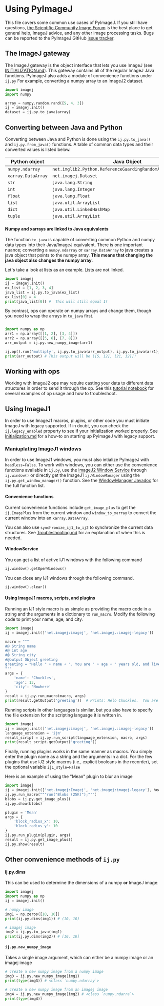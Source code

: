 # Using PyImageJ

This file covers some common use cases of PyImageJ.  If you still have questions, 
[the Scientific Community Image Forum](https://forum.image.sc) is the best place to get general help,
ImageJ advice, and any other image processing tasks.  Bugs can be reported to the PyImageJ GitHub 
[issue tracker](issues).

## The ImageJ gateway

The ImageJ gateway is the object interface that lets you use ImageJ (see [INITIALIZATION.md](Initialization.md)).  This
gateway contains all of the regular ImageJ Java functions.  PyImageJ also adds a module of convenience functions under
`ij.py`  For example, converting a numpy array to an ImageJ2 dataset.
```python
import imagej
import numpy

array = numpy.random.rand([5, 4, 3])
ij = imagej.init()
dataset = ij.py.to_java(array)
```

## Converting between Java and Python

Converting between Java and Python is done using the `ij.py.to_java()` and `ij.py.from_java()` functions.  A table of
common data types and their converted values is listed below.

| Python object | Java Object |
|---------------------------------|---------------------------------|
| `numpy.ndarray`                 | `net.imglib2.Python.ReferenceGuardingRandomAccessibleInterval`            |
| `xarray.DataArray`              | `net.imagej.Dataset`            |
 | `str` | `java.lang.String` |
 | `int` | `java.lang.Integer` |
 | `float` |`java.lang.Float` |
 | `list` | `java.util.ArrayList` |
 | `dict` | `java.util.LinkedHashMap` |
 | `tuple` | `java.util.ArrayList` |
 

#### Numpy and xarrays are linked to Java equivalents 

The function `to_java` is capable of converting common Python and numpy data types into their Java/ImageJ equivalent. 
There is one important nuance; converting a `numpy.ndarray` or `xarray.DataArray` to java creates a java object that
 points to the numpy array. <b>This means that changing the java object also changes the numpy array.</b>  

Let's take a look at lists as an example.  Lists are not linked.

```python
import imagej
ij = imagej.init()
ex_list = [1, 2, 3, 4]
java_list = ij.py.to_java(ex_list)
ex_list[0] = 4
print(java_list[0]) #  This will still equal 1!
```

By contrast, ops can operate on numpy arrays and change them, though you need to wrap the arrays in `to_java` first.
```python

import numpy as np
arr1 = np.array([[1, 2], [3, 4]])
arr2 = np.array([[5, 6], [7, 8]])
arr_output = ij.py.new_numpy_image(arr1)

ij.op().run('multiply', ij.py.to_java(arr_output), ij.py.to_java(arr1), ij.py.to_java(arr2))
print(arr_output) # This output will be [[5, 12], [21, 32]]!  
```

## Working with ops
Working with ImageJ2 ops may require casting your data to different data structures in order to
send it through the op.  See this [tutorial notebook](tutorials/1-ImageJ-with-Python-Kernel.ipynb)
for several examples of op usage and how to troubleshoot.

## Using ImageJ1
In order to use ImageJ1 macros, plugins, or other code you must initiate ImageJ with legacy supported.  If in doubt,
you can check the `ij.legacy_enabled` property to see if your initialization worked properly.  See 
[Initialization.md](Initialization.md) for a how-to on starting up PyImageJ with legacy support.

### Maniuplating ImageJ1 windows
In order to use ImageJ1 windows, you must also intialize PyImageJ with `headless=False`.  To work with windows, you can
either use the convenience functions available in `ij.py`, use the 
[ImageJ2 Window Service](https://javadoc.scijava.org/ImageJ/net/imagej/display/WindowService.html) through `ij.window()`
or directly get the ImageJ1 `ij.WindowManager` using the `ij.py.get_window_manager()` function.  See the 
[WindowManager Javadoc](https://javadoc.scijava.org/ImageJ1/index.html?ij/WindowManager.html) for the full function
list.

#### Convenience functions
Current convenience functions include `get_image_plus` to get the `ij.ImagePlus` from the current window and
`window_to_xarray` to convert the current window into an `xarray.DataArray`.

You can also use `synchronize_ij1_to_ij2` to synchronize the current data structures.  See 
[Troubleshooting.md](Troubleshooting.md) for an explanation of when this is needed.

#### WindowService
You can get a list of active IJ1 windows with the following command
```python
ij.window().getOpenWindows()
```

You can close any IJ1 windows through the following command.
```python
ij.window().clear()
```



#### Using ImageJ1 macros, scripts, and plugins

Running an IJ1 style macro is as simple as providing the macro code in a string and the arguments in a dictionary to 
`run_macro`. Modify the following code to print your name, age, and city.
```python
import imagej
ij = imagej.init(['net.imagej:imagej', 'net.imagej.:imagej-legacy'])

macro = """
#@ String name
#@ int age
#@ String city
#@output Object greeting
greeting = "Hello " + name + ". You are " + age + " years old, and live in " + city + "."
"""
args = {
    'name': 'Chuckles',
    'age': 13,
    'city': 'Nowhere'
}
result = ij.py.run_macro(macro, args)
print(result.getOutput('greeting'))  # Prints: Helo Chuckles.  You are 13 years old, and live in Nowhere
```

Running scripts in other languages is similar, but you also have to specify the file extension for the scripting 
language it is written in.

```python
import imagej
ij = imagej.init(['net.imagej:imagej', 'net.imagej.:imagej-legacy'])
language_extension = 'ijm'
result_script = ij.py.run_script(language_extension, macro, args)
print(result_script.getOutput('greeting'))
```

Finally, running plugins works in the same manner as macros. You simply enter the plugin name as a string
 and the arguments in a dict. For the few plugins that use IJ2 style macros (i.e., explicit booleans in the recorder),
  set the optional variable `ij1_style=False`

Here is an example of using the "Mean" plugin to blur an image
  
```python
import imagej
ij = imagej.init(['net.imagej:Imagej', 'net.imagej:imagej-legacy'], headless=False)
ij.py.run_macro("""run("Blobs (25K)");""")
blobs = ij.py.get_image_plus()
ij.py.show(blobs)

plugin = 'Mean'
args = {
    'block_radius_x': 10,
    'block_radius_y': 10            
}
ij.py.run_plugin(plugin, args)
result = ij.py.get_image_plus()
ij.py.show(result)
```

  
  
## Other convenience methods of `ij.py`
#### ij.py.dims
This can be used to determine the dimensions of a numpy **or** ImageJ image:
```python
import imagej
import numpy as np
ij = imagej.init()

# numpy image
img1 = np.zeros([10, 10])
print(ij.py.dims(img1)) # (10, 10)

# imagej image
img2 = ij.py.to_java(img1)
print(ij.py.dims(img2)) # [10, 10]
```

#### `ij.py.new_numpy_image`
Takes a single image argument, which can either be a numpy image or an imagej image
```python
# create a new numpy image from a numpy image
img3 = ij.py.new_numpy_image(img1)
print(type(img3)) # <class `numpy.ndarray`>

# create a new numpy image from an imagej image
img4 = ij.py.new_numpy_image(img2) # <class `numpy.ndarra`>
print(type(img4))
```

